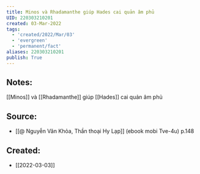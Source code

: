 ```yaml
---
title: Minos và Rhadamanthe giúp Hades cai quản âm phủ
UID: 220303210201
created: 03-Mar-2022
tags:
  - 'created/2022/Mar/03'
  - 'evergreen'
  - 'permanent/fact'
aliases: 220303210201
publish: True
---
```

## Notes:
[[Minos]] và [[Rhadamanthe]] giúp [[Hades]] cai quản âm phủ

## Source:
- [[@ Nguyễn Văn Khỏa, Thần thoại Hy Lạp]] (ebook mobi Tve-4u) p.148

## Created:
- [[2022-03-03]]
